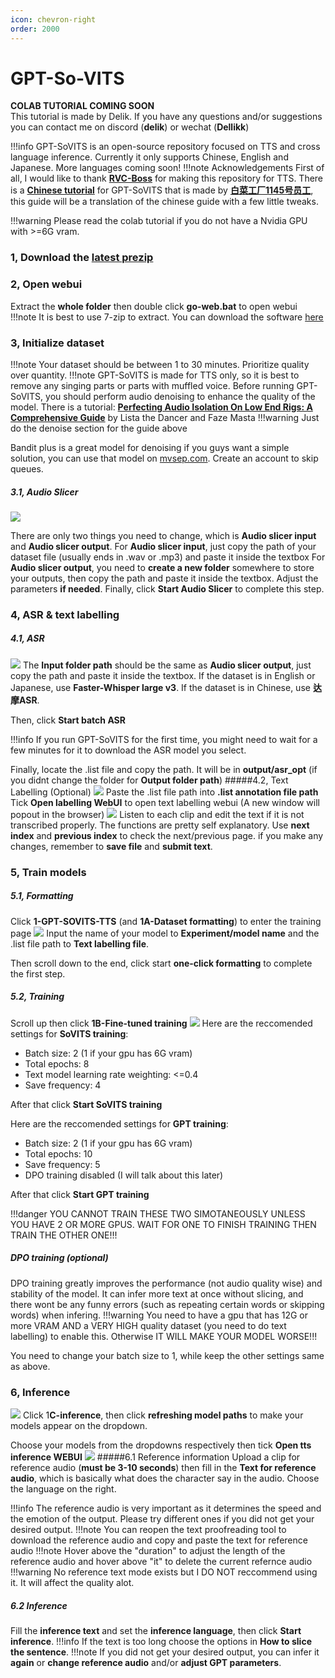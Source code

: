 ```yaml
---
icon: chevron-right
order: 2000
---
```


# GPT-So-VITS
**COLAB TUTORIAL COMING SOON**		
This tutorial is made by Delik. If you have any questions and/or suggestions you can contact me on discord (**delik**) or wechat (**Dellikk**)

!!!info GPT-SoVITS is an open-source repository focused on TTS and cross language inference. Currently it only supports Chinese, English and Japanese. More languages coming soon!
!!!note Acknowledgements
	First of all, I would like to thank **[RVC-Boss](https://space.bilibili.com/5760446)** for making this repository for TTS.
	There is a **[Chinese tutorial](https://www.yuque.com/baicaigongchang1145haoyuangong/ib3g1e)** for GPT-SoVITS that is made by **[白菜工厂1145号员工](https://space.bilibili.com/518098961)**, this guide will be a translation of the chinese guide with a few little tweaks.

!!!warning Please read the colab tutorial if you do not have a Nvidia GPU with >=6G vram.
### 1, Download the **[latest prezip](https://huggingface.co/datasets/Delik/gptsovits_i18nfix/resolve/main/GPT-SoVITS-beta0306.7z?download=true)**

### 2, Open webui
Extract the **whole folder** then double click **go-web.bat** to open webui
!!!note It is best to use 7-zip to extract. You can download the software [here](https://www.7-zip.org)

### 3, Initialize dataset
!!!note Your dataset should be between 1 to 30 minutes. Prioritize quality over quantity.
!!!note GPT-SoVITS is made for TTS only, so it is best to remove any singing parts or parts with muffled voice. Before running GPT-SoVITS, you should perform audio denoising to enhance the quality of the model. There is a tutorial: **[Perfecting Audio Isolation On Low End Rigs: A Comprehensive Guide](https://docs.google.com/document/d/1HmkG9cmL8SLX7-vJcPT1-1KgUQtCrwXB8CicYmG4LW8/edit#heading=h.ub20t3fkdp39)** by Lista the Dancer and Faze Masta
!!!warning Just do the denoise section for the guide above

Bandit plus is a great model for denoising if you guys want a simple solution, you can use that model on [mvsep.com](https://mvsep.com/). Create an account to skip queues. 


##### 3.1, Audio Slicer
![](https://i.postimg.cc/7Lnnt3gN/screenshot-2.png)

There are only two things you need to change, which is **Audio slicer input** and **Audio slicer output**.
For **Audio slicer input**, just copy the path of your dataset file (usually ends in .wav or .mp3) and paste it inside the textbox
For **Audio slicer output**, you need to **create a new folder** somewhere to store your outputs, then copy the path and paste it inside the textbox.
Adjust the parameters **if needed**.
Finally, click **Start Audio Slicer** to complete this step.
### 4, ASR & text labelling
##### 4.1, ASR
![](https://i.postimg.cc/8cfrYztT/screenshot-2.png)
The **Input folder path** should be the same as **Audio slicer output**, just copy the path and paste it inside the textbox.
If the dataset is in English or Japanese, use **Faster-Whisper large v3**.
If the dataset is in Chinese, use **达摩ASR**.

Then, click **Start batch ASR**

!!!info If you run GPT-SoVITS for the first time, you might need to wait for a few minutes for it to download the ASR model you select.

Finally, locate the .list file and copy the path. It will be in **output/asr_opt** (if you didnt change the folder for **Output folder path**)
#####4.2, Text Labelling (Optional)
![](https://i.postimg.cc/DZ1WGDWf/screenshot-2.png)
Paste the .list file path into **.list annotation file path**
Tick **Open labelling WebUI** to open text labelling webui (A new window will popout in the browser)
![](https://i.postimg.cc/mrG9PGjD/screenshot-2.png)
Listen to each clip and edit the text if it is not transcribed properly.
The functions are pretty self explanatory. Use **next index** and **previous index** to check the next/previous page.  if you make any changes, remember to **save file** and **submit text**.






### 5, Train models
##### 5.1, Formatting
Click **1-GPT-SOVITS-TTS** (and **1A-Dataset formatting**) to enter the training page
![](https://i.postimg.cc/YqGYtLsN/screenshot-2.png)
Input the name of your model to **Experiment/model name** and the .list file path to **Text labelling file**.

Then scroll down to the end, click start **one-click formatting** to complete the first step.
##### 5.2, Training
Scroll up then click **1B-Fine-tuned training**
![](https://i.postimg.cc/0Q1SrsVy/screenshot-2.png)
Here are the reccomended settings for **SoVITS training**:
- Batch size: 2 (1 if your gpu has 6G vram)
- Total epochs: 8
- Text model learning rate weighting: <=0.4
- Save frequency: 4

After that click **Start SoVITS training**

Here are the reccomended settings for **GPT training**:
- Batch size: 2 (1 if your gpu has 6G vram)
- Total epochs: 10
- Save frequency: 5
- DPO training disabled (I will talk about this later)

After that click **Start GPT training**

!!!danger YOU CANNOT TRAIN THESE TWO SIMOTANEOUSLY UNLESS YOU HAVE 2 OR MORE GPUS. WAIT FOR ONE TO FINISH TRAINING THEN TRAIN THE OTHER ONE!!!

##### DPO training (optional)
DPO training greatly improves the performance (not audio quality wise) and stability of the model. It can infer more text at once without slicing, and there wont be any funny errors (such as repeating certain words or skipping words) when infering.
!!!warning You need to have a gpu that has 12G or more VRAM  AND a  VERY HIGH quality dataset (you need to do text labelling) to enable this. Otherwise IT WILL MAKE YOUR MODEL WORSE!!!

You need to change your batch size to 1, while keep the other settings same as above.


### 6, Inference
![](https://i.postimg.cc/6qdPzLkw/screenshot-2.png)
Click 1**C-inference**, then click **refreshing model paths** to make your models appear on the dropdown.

Choose your models from the dropdowns respectively then tick **Open tts inference WEBUI**
![](https://i.postimg.cc/Xvr27Gfw/screenshot-2.png)
#####6.1 Reference information
Upload a clip for reference audio (**must be 3-10 seconds**) then fill in the **Text for reference audio**, which is basically what does the character say in the audio. Choose the language on the right.

!!!info The reference audio is very important as it determines the speed and the emotion of the output. Please try different ones if you did not get your desired output.
!!!note You can reopen the text proofreading tool to download the reference audio and copy and paste the text for reference audio
!!!note Hover above the "duration" to adjust the length of the reference audio and hover above "it" to delete the current refernce audio
!!!warning No reference text mode exists but I DO NOT reccommend using it. It will affect the quality alot.

##### 6.2 Inference
Fill the **inference text** and set the **inference language**, then click **Start inference**.
!!!info If the text is too long choose the options in **How to slice the sentence**.
!!!note If you did not get your desired output, you can infer it **again** or **change reference audio** and/or **adjust GPT parameters**.
